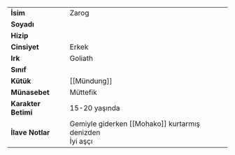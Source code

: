|  |  |  
|---|---|  
| **İsim** | Zarog|  
| **Soyadı** | |  
| **Hizip** | |  
| **Cinsiyet** | Erkek|  
| **Irk** | Goliath|  
| **Sınıf** | |  
| **Kütük** | [[Mündung]]|  
| **Münasebet** | Müttefik|  
| **Karakter Betimi** | 15-20 yaşında|  
| **İlave Notlar** | Gemiyle giderken [[Mohako]] kurtarmış denizden<br>İyi aşçı|  
